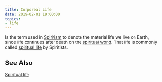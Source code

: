 ```yaml
---
title: Corporeal Life
date: 2019-02-01 19:00:00
topics:
- life
---
```


Is the term used in [Spiritism](/spiritism) to denote the material life we live on Earth,
since life continues after death on the [spiritual world](../spiritual-world). That life is
commonly called [spiritual life](../spiritual-life) by Spiritists.

## See Also
[Spiritual life](../spiritual-life)
